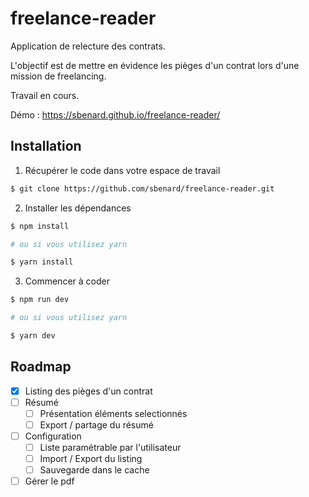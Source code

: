 # freelance-reader

Application de relecture des contrats.

L'objectif est de mettre en évidence les pièges d'un contrat lors d'une mission de freelancing.

Travail en cours.

Démo : https://sbenard.github.io/freelance-reader/

## Installation

1.  Récupérer le code dans votre espace de travail

```sh
$ git clone https://github.com/sbenard/freelance-reader.git
```

2.  Installer les dépendances

```sh
$ npm install

# ou si vous utilisez yarn

$ yarn install
```

3.  Commencer à coder

```sh
$ npm run dev

# ou si vous utilisez yarn

$ yarn dev
```

## Roadmap

* [x] Listing des pièges d'un contrat
* [ ] Résumé
  * [ ] Présentation éléments selectionnés
  * [ ] Export / partage du résumé
* [ ] Configuration
  * [ ] Liste paramétrable par l'utilisateur
  * [ ] Import / Export du listing
  * [ ] Sauvegarde dans le cache
* [ ] Gérer le pdf
